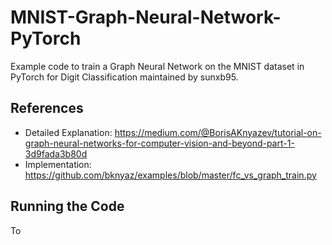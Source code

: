 # MNIST-Graph-Neural-Network-PyTorch

Example code to train a Graph Neural Network on the MNIST dataset in PyTorch for Digit Classification maintained by sunxb95.

## References

- Detailed Explanation: https://medium.com/@BorisAKnyazev/tutorial-on-graph-neural-networks-for-computer-vision-and-beyond-part-1-3d9fada3b80d
- Implementation: https://github.com/bknyaz/examples/blob/master/fc_vs_graph_train.py

## Running the Code

To